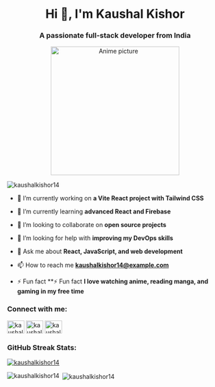 <h1 align="center">Hi 👋, I'm Kaushal Kishor</h1>
<h3 align="center">A passionate full-stack developer from India</h3>

<p align="center">
  <img src="https://your-image-url-here.jpg" alt="Anime picture" width="300"/>
</p>

<p align="left"> <img src="https://komarev.com/ghpvc/?username=kaushalkishor14&label=Profile%20views&color=0e75b6&style=flat" alt="kaushalkishor14" /> </p>

- 🔭 I’m currently working on **a Vite React project with Tailwind CSS**

- 🌱 I’m currently learning **advanced React and Firebase**

- 👯 I’m looking to collaborate on **open source projects**

- 🤝 I’m looking for help with **improving my DevOps skills**

- 💬 Ask me about **React, JavaScript, and web development**

- 📫 How to reach me **kaushalkishor14@example.com**

- ⚡ Fun fact **⚡ Fun fact **I love watching anime, reading manga, and gaming in my free time**

<h3 align="left">Connect with me:</h3>
<p align="left">
<a href="https://linkedin.com/in/kaushalkishor14" target="blank"><img align="center" src="https://cdn.jsdelivr.net/npm/simple-icons@v3/icons/linkedin.svg" alt="kaushalkishor14" height="30" width="40" /></a>
<a href="https://twitter.com/kaushalkishor14" target="blank"><img align="center" src="https://cdn.jsdelivr.net/npm/simple-icons@v3/icons/twitter.svg" alt="kaushalkishor14" height="30" width="40" /></a>
<a href="https://instagram.com/kaushalkishor14" target="blank"><img align="center" src="https://cdn.jsdelivr.net/npm/simple-icons@v3/icons/instagram.svg" alt="kaushalkishor14" height="30" width="40" /></a>
</p>

<!--<h3 align="left">Languages and Tools:</h3>
<p align="left"> 
  <a href="https://reactjs.org/" target="_blank"> <img src="https://raw.githubusercontent.com/devicons/devicon/master/icons/react/react-original-wordmark.svg" alt="react" width="40" height="40"/> </a> 
  <a href="https://www.w3.org/html/" target="_blank"> <img src="https://raw.githubusercontent.com/devicons/devicon/master/icons/html5/html5-original-wordmark.svg" alt="html5" width="40" height="40"/> </a> 
  <a href="https://www.w3schools.com/css/" target="_blank"> <img src="https://raw.githubusercontent.com/devicons/devicon/master/icons/css3/css3-original-wordmark.svg" alt="css3" width="40" height="40"/> </a> 
  <a href="https://developer.mozilla.org/en-US/docs/Web/JavaScript" target="_blank"> <img src="https://raw.githubusercontent.com/devicons/devicon/master/icons/javascript/javascript-original.svg" alt="javascript" width="40" height="40"/> </a> 
  <a href="https://www.mongodb.com/" target="_blank"> <img src="https://raw.githubusercontent.com/devicons/devicon/master/icons/mongodb/mongodb-original-wordmark.svg" alt="mongodb" width="40" height="40"/> </a> 
  <a href="https://nodejs.org" target="_blank"> <img src="https://raw.githubusercontent.com/devicons/devicon/master/icons/nodejs/nodejs-original-wordmark.svg" alt="nodejs" width="40" height="40"/> </a> 
  <a href="https://www.gnu.org/software/bash/" target="_blank"> <img src="https://www.vectorlogo.zone/logos/gnu_bash/gnu_bash-icon.svg" alt="bash" width="40" height="40"/> </a> 
</p> -->
<h3 align="left">GitHub Streak Stats:</h3>
<p align="left">
  <a href="https://github.com/kaushalkishor14">
    <img src="https://github-readme-streak-stats.herokuapp.com/?user=kaushalkishor14&theme=highcontrast" alt="kaushalkishor14" />
  </a>
</p>
<!-- Add this section if you want to include GitHub stats -->

<p><img align="left" src="https://github-readme-stats.vercel.app/api/top-langs?username=kaushalkishor14&show_icons=true&locale=en&layout=compact" alt="kaushalkishor14" /></p>

<p>&nbsp;<img align="center" src="https://github-readme-stats.vercel.app/api?username=kaushalkishor14&show_icons=true&locale=en" alt="kaushalkishor14" /></p>

